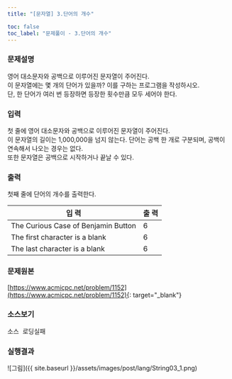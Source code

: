 ```yaml
---
title: "[문자열] 3.단어의 개수"

toc: false
toc_label: "문제풀이 - 3.단어의 개수"
---
```


### 문제설명 
영어 대소문자와 공백으로 이루어진 문자열이 주어진다.    
이 문자열에는 몇 개의 단어가 있을까? 이를 구하는 프로그램을 작성하시오.    
단, 한 단어가 여러 번 등장하면 등장한 횟수만큼 모두 세어야 한다.    

### 입력
첫 줄에 영어 대소문자와 공백으로 이루어진 문자열이 주어진다.     
이 문자열의 길이는 1,000,000을 넘지 않는다. 단어는 공백 한 개로 구분되며, 공백이 연속해서 나오는 경우는 없다.    
또한 문자열은 공백으로 시작하거나 끝날 수 있다.    

### 출력
첫째 줄에 단어의 개수를 출력한다.

입    력 |  출    력     
----- | -----    
The Curious Case of Benjamin Button  | 6
The first character is a blank   |  6
The last character is a blank | 6

### 문제원본    
[https://www.acmicpc.net/problem/1152](https://www.acmicpc.net/problem/1152){: target="_blank"}

### 소스보기
<pre id="show1" class="show-json-from-git">소스 로딩실패</pre>
<script>showJsonFromGit('{{ site.repository_raw }}/step2/String03CountWord.java', 'show1', '500px');</script>


### 실행결과
![그림]({{ site.baseurl }}/assets/images/post/lang/String03_1.png)




